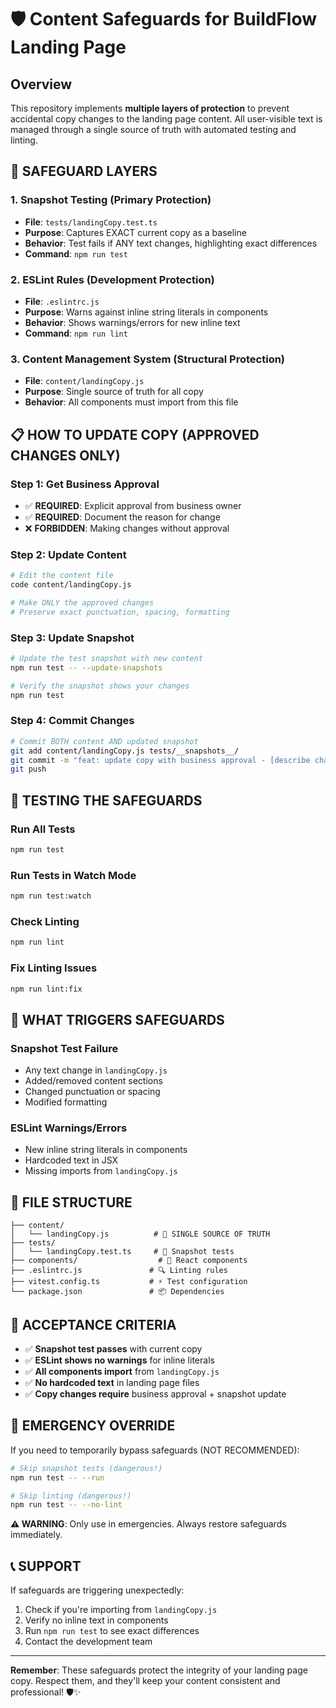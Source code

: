 # 🛡️ Content Safeguards for BuildFlow Landing Page

## Overview

This repository implements **multiple layers of protection** to prevent accidental copy changes to the landing page content. All user-visible text is managed through a single source of truth with automated testing and linting.

## 🚨 **SAFEGUARD LAYERS**

### 1. **Snapshot Testing** (Primary Protection)
- **File**: `tests/landingCopy.test.ts`
- **Purpose**: Captures EXACT current copy as a baseline
- **Behavior**: Test fails if ANY text changes, highlighting exact differences
- **Command**: `npm run test`

### 2. **ESLint Rules** (Development Protection)
- **File**: `.eslintrc.js`
- **Purpose**: Warns against inline string literals in components
- **Behavior**: Shows warnings/errors for new inline text
- **Command**: `npm run lint`

### 3. **Content Management System** (Structural Protection)
- **File**: `content/landingCopy.js`
- **Purpose**: Single source of truth for all copy
- **Behavior**: All components must import from this file

## 📋 **HOW TO UPDATE COPY (APPROVED CHANGES ONLY)**

### **Step 1: Get Business Approval**
- ✅ **REQUIRED**: Explicit approval from business owner
- ✅ **REQUIRED**: Document the reason for change
- ❌ **FORBIDDEN**: Making changes without approval

### **Step 2: Update Content**
```bash
# Edit the content file
code content/landingCopy.js

# Make ONLY the approved changes
# Preserve exact punctuation, spacing, formatting
```

### **Step 3: Update Snapshot**
```bash
# Update the test snapshot with new content
npm run test -- --update-snapshots

# Verify the snapshot shows your changes
npm run test
```

### **Step 4: Commit Changes**
```bash
# Commit BOTH content AND updated snapshot
git add content/landingCopy.js tests/__snapshots__/
git commit -m "feat: update copy with business approval - [describe change]"
git push
```

## 🧪 **TESTING THE SAFEGUARDS**

### **Run All Tests**
```bash
npm run test
```

### **Run Tests in Watch Mode**
```bash
npm run test:watch
```

### **Check Linting**
```bash
npm run lint
```

### **Fix Linting Issues**
```bash
npm run lint:fix
```

## 🚫 **WHAT TRIGGERS SAFEGUARDS**

### **Snapshot Test Failure**
- Any text change in `landingCopy.js`
- Added/removed content sections
- Changed punctuation or spacing
- Modified formatting

### **ESLint Warnings/Errors**
- New inline string literals in components
- Hardcoded text in JSX
- Missing imports from `landingCopy.js`

## 📁 **FILE STRUCTURE**

```
├── content/
│   └── landingCopy.js          # 🎯 SINGLE SOURCE OF TRUTH
├── tests/
│   └── landingCopy.test.ts     # 🧪 Snapshot tests
├── components/                  # 🧩 React components
├── .eslintrc.js               # 🔍 Linting rules
├── vitest.config.ts           # ⚡ Test configuration
└── package.json               # 📦 Dependencies
```

## 🎯 **ACCEPTANCE CRITERIA**

- ✅ **Snapshot test passes** with current copy
- ✅ **ESLint shows no warnings** for inline literals
- ✅ **All components import** from `landingCopy.js`
- ✅ **No hardcoded text** in landing page files
- ✅ **Copy changes require** business approval + snapshot update

## 🚨 **EMERGENCY OVERRIDE**

If you need to temporarily bypass safeguards (NOT RECOMMENDED):

```bash
# Skip snapshot tests (dangerous!)
npm run test -- --run

# Skip linting (dangerous!)
npm run test -- --no-lint
```

**⚠️  WARNING**: Only use in emergencies. Always restore safeguards immediately.

## 📞 **SUPPORT**

If safeguards are triggering unexpectedly:
1. Check if you're importing from `landingCopy.js`
2. Verify no inline text in components
3. Run `npm run test` to see exact differences
4. Contact the development team

---

**Remember**: These safeguards protect the integrity of your landing page copy. Respect them, and they'll keep your content consistent and professional! 🛡️✨


